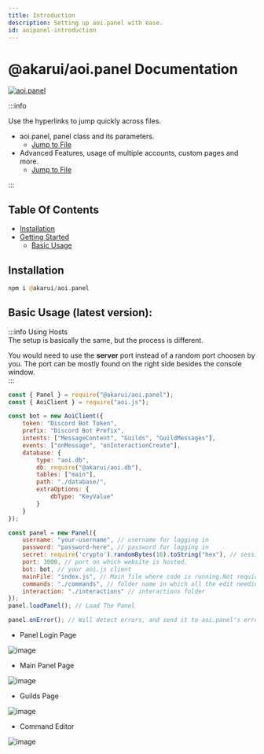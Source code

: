 ```yaml
---
title: Introduction
description: Setting up aoi.panel with ease.
id: aoipanel-introduction
---
```


# @akarui/aoi.panel Documentation

[![aoi.panel](https://raw.githubusercontent.com/aoijs/website/main/assets/images/aoipanel-banner.png)](https://github.com/AkaruiDevelopment/panel/blob/main/examples/)

:::info

Use the hyperlinks to jump quickly across files.

- aoi.panel, panel class and its parameters.
    - [Jump to File](./panel.md)
- Advanced Features, usage of multiple accounts, custom pages and more.
    - [Jump to File](./advanced.md)  

:::

## Table Of Contents

<!-- no toc -->
- [Installation](#installation)
- [Getting Started](#installation)
  - [Basic Usage](#basic-usage-latest-version)

## Installation

```php
npm i @akarui/aoi.panel
```

## Basic Usage (latest version):

:::info Using Hosts  
The setup is basically the same, but the process is different.

You would need to use the **server** port instead of a random port choosen by you. The port can be mostly found on the right side besides the console window.  
:::

```javascript
const { Panel } = require("@akarui/aoi.panel");
const { AoiClient } = require("aoi.js");

const bot = new AoiClient({
    token: "Discord Bot Token",
    prefix: "Discord Bot Prefix",
    intents: ["MessageContent", "Guilds", "GuildMessages"],
    events: ["onMessage", "onInteractionCreate"],
    database: {
        type: "aoi.db",
        db: require("@akarui/aoi.db"),
        tables: ["main"],
        path: "./database/",
        extraOptions: {
            dbType: "KeyValue"
        }
    }
});

const panel = new Panel({
    username: "your-username", // username for logging in
    password: "password-here", // password for logging in
    secret: require('crypto').randomBytes(16).toString("hex"), // session secret
    port: 3000, // port on which website is hosted.
    bot: bot, // your aoi.js client
    mainFile: "index.js", // Main file where code is running.Not required, default taken from package.json
    commands: "./commands", // folder name in which all the edit needing files are there.
    interaction: "./interactions" // interactions folder
});
panel.loadPanel(); // Load The Panel

panel.onError(); // Will detect errors, and send it to aoi.panel's error page.
```


* Panel Login Page

![image](https://cdn.discordapp.com/attachments/1082168708866244648/1083399286517149746/YAAAAASUVORK5CYII.png)

* Main Panel Page

![image](https://cdn.discordapp.com/attachments/1082168708866244648/1083399889544822885/vw6MvGAAAAAElFTkSuQmCC.png)

* Guilds Page

![image](https://cdn.discordapp.com/attachments/1082168708866244648/1083400360418357272/27v8HACxCKBCoV2wAAAAASUVORK5CYII.png)

* Command Editor

![image](https://cdn.discordapp.com/attachments/1082168708866244648/1083400876028334191/wNA32SssHUi2AAAAABJRU5ErkJggg.png)